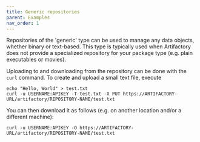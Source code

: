 ```yaml
---
title: Generic repositories
parent: Examples
nav_order: 1
---
```


Repositories of the 'generic' type can be used to manage any data objects,
whether binary or text-based. This type is typically used when Artifactory
does not provide a specialized repository for your package type (e.g. plain
executables or movies).

Uploading to and downloading from the repository can be done with the `curl`
command. To create and upload a small text file, execute
```
echo "Hello, World" > test.txt
curl -u USERNAME:APIKEY -T test.txt -X PUT https://ARTIFACTORY-URL/artifactory/REPOSITORY-NAME/test.txt
```
You can then download it as follows (e.g. on another location and/or a different
machine):
```
curl -u USERNAME:APIKEY -O https://ARTIFACTORY-URL/artifactory/REPOSITORY-NAME/test.txt
```
